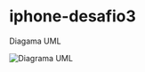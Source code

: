 # iphone-desafio3

Diagama UML

<img src="https://www.mermaidchart.com/raw/f7c33971-2990-45d8-88ff-737af3637d6f?theme=light&version=v0.1&format=svg" alt="Diagrama UML">
